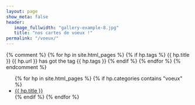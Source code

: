 ```yaml
---
layout: page
show_meta: false
header:
   image_fullwidth: "gallery-example-8.jpg"
   title: "nos cartes de voeux !"
permalink: "/voeux/"
---
```

{% comment %}
{% for hp in site.html_pages %}
{% if hp.tags %}
{{ hp.title }} {{ hp.url }} has got the tag {{ hp.tags }}
{% endif %}
{% endfor %}
{% endcomment %}

<ul>
{% for hp in site.html_pages %}
  {% if hp.categories contains "voeux" %}
    <li><a href="{{ site.url }}{{ site.baseurl }}{{ hp.url }}">{{ hp.title }}</a></li>
  {% endif %}
{% endfor %}
</ul>